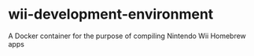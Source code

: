 # wii-development-environment
A Docker container for the purpose of compiling Nintendo Wii Homebrew apps
